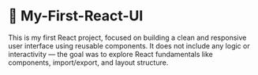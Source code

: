 <h1>🚀 My-First-React-UI</h1> 

This is my first React project, focused on building a clean and responsive user interface using reusable components. It does not include any logic or interactivity — the goal was to explore React fundamentals like components, import/export, and layout structure.

